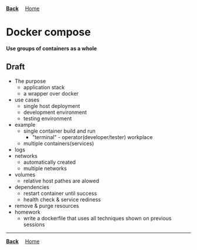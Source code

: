 **[Back](../README.md)**
&emsp;[Home](/README.md)

# Docker compose

**Use groups of containers as a whole**

## Draft
- The purpose
  - application stack
  - a wrapper over docker
- use cases
  - single host deployment
  - development environment
  - testing environment
- example
  - single container build and run
    - "terminal" - operator(developer/tester) workplace
  - multiple containers(services)
- logs
- networks
  - automatically created
  - multiple networks
- volumes
  - relative host pathes are alowed
- dependencies
  - restart container until success
  - health check & service rediness
- remove & purge resources
- homework
  - write a dockerfile that uses all techniques shown on previous sessions

---
**[Back](../README.md)**
&emsp;[Home](/README.md)
